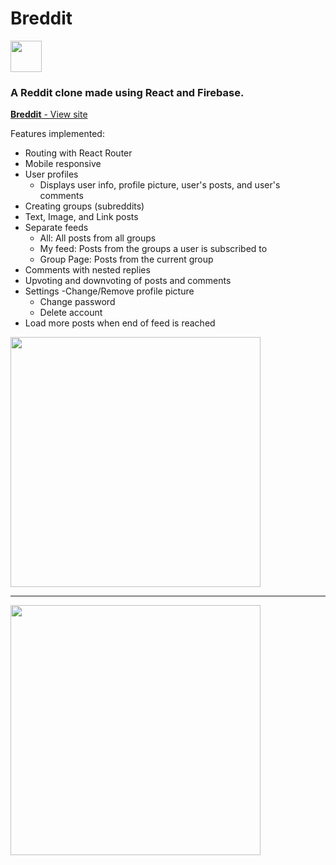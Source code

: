 # Breddit
<img src="https://raw.githubusercontent.com/sher-s7/reddit-clone/master/src/assets/bread-logo.png" width="50px" />

### A Reddit clone made using React and Firebase.

<a href="https://reddit-clone-a7ea1.web.app/" target="_blank" rel="noreferrer noopener"><b>Breddit</b> - View site</a>

Features implemented:
* Routing with React Router
* Mobile responsive
* User profiles
  - Displays user info, profile picture, user's posts, and user's comments
* Creating groups (subreddits)
* Text, Image, and Link posts
* Separate feeds
  - All: All posts from all groups
  - My feed: Posts from the groups a user is subscribed to
  - Group Page: Posts from the current group
* Comments with nested replies
* Upvoting and downvoting of posts and comments
* Settings
  -Change/Remove profile picture
  - Change password
  - Delete account
* Load more posts when end of feed is reached

 <img src="https://raw.githubusercontent.com/sher-s7/reddit-clone/master/readme-assets/bredditfeed.png" width="400"/>

---
  
 <img src="https://raw.githubusercontent.com/sher-s7/reddit-clone/master/readme-assets/bredditcomments.png" width="400"/>

